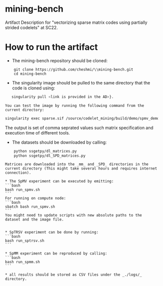 # mining-bench
Artifact Description for "vectorizing sparse matrix codes using partially strided codelets" at SC22.


# How to run the artifact

* The mining-bench repository should be cloned: 
```    
    git clone https://github.com/cheshmi/\\mining-bench.git
    cd mining-bench
```
 * The singularity image should be pulled to the same directory that the code is cloned using: 
 ```bash
    singularity pull <link is provided in the AD>}.   
 ``` 
    You can test the image by running the following command from the current directory:
```bash
singularity exec sparse.sif /source/codelet_mining/build/demo/spmv_demo --matrix ./LFAT5.mtx --numerical_operation SPMV --storage_format CSR

``` 
   The output is set of comma seprated values such matrix specification and execution time of different tools.
    
    
  * The datasets should be downloaded by calling:
```bash    
    python ssgetpy/dl_matrices.py
    python ssgetpy/dl_SPD_matrices.py
```    
    Matrices are downloaded into the _mm_ and _SPD_ directories in the current directory (This might take several hours and requires internet connection).

    * The SpMV experiment can be executed by emitting:
    ```bash
    bash run_spmv.sh
    ```
    For running on compute node:
    ```bash
    sbatch bash run_spmv.sh
    ```
    You might need to update scripts with new absolute paths to the dataset and the image file.
    

    * SpTRSV experiment can be done by running:
    ```bash
    bash run_sptrsv.sh
    ```
    
    * SpMM experiment can be reproduced by calling:
    ```bash
    bash run_spmm.sh
    ```
    
    * all results should be stored as CSV files under the _./logs/_ directory.